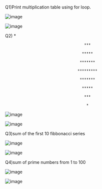 Q1)Print multiplication table using for loop.

![image](https://github.com/user-attachments/assets/fe488838-c1e0-4cb5-9ab2-dcc818730ac8)

![image](https://github.com/user-attachments/assets/6049cb18-40f3-440e-b2ec-d41bc9f3b726)


Q2)
                                         *
                                         
                                        ***
                                        
                                       *****
                                       
                                      *******
                                      
                                     *********
                                     
                                      *******
                                      
                                       *****
                                       
                                        ***
                                        
                                         *
                                         
![image](https://github.com/user-attachments/assets/18beefd5-8b2a-4002-9bca-4fed78c48ac6)


![image](https://github.com/user-attachments/assets/a85f8389-e9ef-4489-a5c5-4e5445f2b892)


Q3)sum of the first 10 fibbonacci series

![image](https://github.com/user-attachments/assets/48deffff-f438-48e4-9062-3d7eb0761932)

![image](https://github.com/user-attachments/assets/86cdbea6-a940-4530-9a1c-83bb3267a832)



Q4)sum of prime numbers from 1 to 100

![image](https://github.com/user-attachments/assets/bedc8a04-605a-4c0f-87c4-f64c1ff5ab6c)

![image](https://github.com/user-attachments/assets/96887f5e-6f98-4ac2-a55b-c4d08f00560b)

